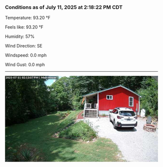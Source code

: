 ### Conditions as of July 11, 2025 at 2:18:22 PM CDT 

Temperature: 93.20 &deg;F

Feels like: 93.20 &deg;F

Humidity: 57%

Wind Direction: SE

Windspeed: 0.0 mph

Wind Gust: 0.0 mph

---

<img src="./images/latest.jpeg"/>

